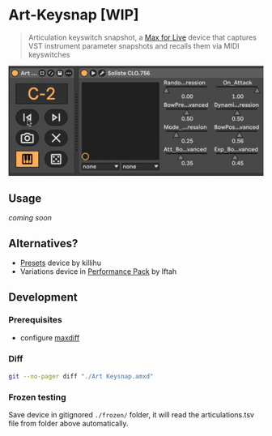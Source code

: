 # Art-Keysnap [WIP]

> Articulation keyswitch snapshot, a [Max for Live](https://www.ableton.com/en/live/max-for-live/) device that captures VST instrument parameter snapshots and recalls them via MIDI keyswitches

![](./device2.gif)

## Usage

_coming soon_

## Alternatives?

- [Presets](https://killihu.vstskins.com/presets/) device by killihu
- Variations device in [Performance Pack](https://www.ableton.com/en/packs/performance-pack/) by Iftah

## Development

### Prerequisites

- configure [maxdiff](https://github.com/Ableton/maxdevtools/tree/main/maxdiff)

### Diff

```bash
git --no-pager diff "./Art Keysnap.amxd"
```

### Frozen testing

Save device in gitignored `./frozen/` folder, it will read the articulations.tsv file from folder above automatically.
